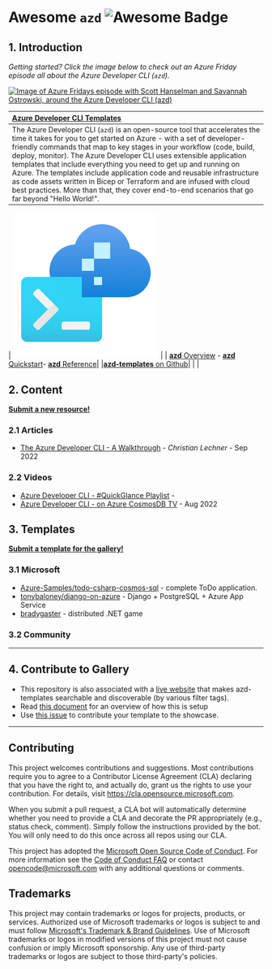 # Awesome `azd` ![Awesome Badge](https://awesome.re/badge-flat2.svg)

## 1. Introduction
_Getting started? Click the image below to check out an Azure Friday episode all about the Azure Developer CLI (`azd`)._

[![Image of Azure Fridays episode with Scott Hanselman and Savannah Ostrowski, around the Azure Developer CLI (azd)](https://img.youtube.com/vi/VTk-FhJyo7s/0.jpg)](https://www.youtube.com/watch?v=VTk-FhJyo7s)


| [Azure Developer CLI Templates](https://github.com/topics/azd-templates) | 
|:---|
| The Azure Developer CLI (`azd`) is an open-source tool that accelerates the time it takes for you to get started on Azure - with a set of developer-friendly commands that map to key stages in your workflow (code, build, deploy, monitor). The Azure Developer CLI uses extensible application templates that include everything you need to get up and running on Azure. The templates include application code and reusable infrastructure as code assets written in Bicep or Terraform and are infused with cloud best practices.  More than that, they cover end-to-end scenarios that go far beyond "Hello World!".

| ![Azure Developer CLI Templates](https://raw.githubusercontent.com/github/explore/a8036e684c6a96e4656252a806f21d332bc4d4e1/topics/azd-templates/azd-templates.png) |
| [**azd** Overview](https://learn.microsoft.com/azure/developer/azure-developer-cli/overview?tabs=nodejs)   - [**azd** Quickstart](https://learn.microsoft.com/azure/developer/azure-developer-cli/get-started?tabs=bare-metal%2Cwindows&pivots=programming-language-nodejs)-  [**azd** Reference](https://learn.microsoft.com/azure/developer/azure-developer-cli/reference)|
|[**azd-templates** on Github](https://github.com/topics/azd-templates)|
| |



## 2. Content
**[Submit a new resource!](https://github.com/Azure/awesome-azd/issues/new?assignees=nitya%2C+savannahostrowski&labels=awesome-readme&template=%E2%9A%99%EF%B8%8F-submit-a-new-resource.md&title=%5BResource%5D)**

### 2.1 Articles
 * [The Azure Developer CLI - A Walkthrough](https://dev.to/lechnerc77/the-azure-developer-cli-a-walk-through-22fm) - _Christian Lechner_ - Sep 2022

### 2.2 Videos
 * [Azure Developer CLI - #QuickGlance Playlist](https://www.youtube.com/watch?v=eLiD3E7tPYo&list=PLmZLSvJAm8FbFq2XhqaPZgIzl6kewz1HD) - 
 * [Azure Developer CLI - on Azure CosmosDB TV](https://www.youtube.com/watch?v=LjI-WZtunqA) - Aug 2022


## 3. Templates
**[Submit a template for the gallery!](https://github.com/Azure/awesome-azd/issues/new?assignees=nitya%2C+savannahostrowski&labels=new-contribution&template=%F0%9F%93%B2contribute-an-azd-template-.md&title=%5BNew+azd-template%5D+%3Cyour-template-name%3E)**

### 3.1 Microsoft
* [Azure-Samples/todo-csharp-cosmos-sql](https://github.com/Azure-Samples/todo-csharp-cosmos-sql) - complete ToDo application.
* [tonybaloney/django-on-azure](https://github.com/tonybaloney/django-on-azure) - Django + PostgreSQL + Azure App Service
* [bradygaster](https://github.com/bradygaster/RockPaperOrleans) - distributed .NET game

### 3.2 Community

---

## 4. Contribute to Gallery
 * This repository is also associated with a [live website](https://aka.ms/awesome-azd) that makes azd-templates searchable and discoverable (by various filter tags).
  * Read [this document](GALLERY.md) for an overview of how this is setup
  * Use [this issue](https://github.com/Azure/awesome-azd/issues/new?assignees=nitya%2C+savannahostrowski&labels=new-contribution&template=%F0%9F%93%B2contribute-an-azd-template-.md&title=%5BNew+azd-template%5D+%3Cyour-template-name%3E) to contribute your template to the showcase.

---

## Contributing

This project welcomes contributions and suggestions.  Most contributions require you to agree to a
Contributor License Agreement (CLA) declaring that you have the right to, and actually do, grant us
the rights to use your contribution. For details, visit https://cla.opensource.microsoft.com.

When you submit a pull request, a CLA bot will automatically determine whether you need to provide
a CLA and decorate the PR appropriately (e.g., status check, comment). Simply follow the instructions
provided by the bot. You will only need to do this once across all repos using our CLA.

This project has adopted the [Microsoft Open Source Code of Conduct](https://opensource.microsoft.com/codeofconduct/).
For more information see the [Code of Conduct FAQ](https://opensource.microsoft.com/codeofconduct/faq/) or
contact [opencode@microsoft.com](mailto:opencode@microsoft.com) with any additional questions or comments.

## Trademarks

This project may contain trademarks or logos for projects, products, or services. Authorized use of Microsoft 
trademarks or logos is subject to and must follow 
[Microsoft's Trademark & Brand Guidelines](https://www.microsoft.com/legal/intellectualproperty/trademarks/usage/general).
Use of Microsoft trademarks or logos in modified versions of this project must not cause confusion or imply Microsoft sponsorship.
Any use of third-party trademarks or logos are subject to those third-party's policies.
